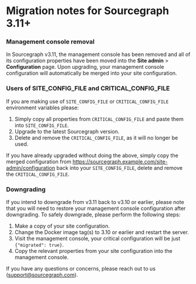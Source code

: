 # Migration notes for Sourcegraph 3.11+

### Management console removal

In Sourcegraph v3.11, the management console has been removed and all of its configuration properties have been moved into the **Site admin** > **Configuration** page. Upon upgrading, your management console configuration will automatically be merged into your site configuration.

### Users of SITE_CONFIG_FILE and CRITICAL_CONFIG_FILE

If you are making use of `SITE_CONFIG_FILE` or `CRITICAL_CONFIG_FILE` environment variables please:

1. Simply copy all properties from `CRITICAL_CONFIG_FILE` and paste them into `SITE_CONFIG_FILE`.
2. Upgrade to the latest Sourcegraph version.
3. Delete and remove the `CRITICAL_CONFIG_FILE`, as it will no longer be used.

If you have already upgraded without doing the above, simply copy the merged configuration from https://sourcegraph.example.com/site-admin/configuration back into your `SITE_CONFIG_FILE`, delete and remove the `CRITICAL_CONFIG_FILE`.

### Downgrading

If you intend to downgrade from v3.11 back to v3.10 or earlier, please note that you will need to restore your management console configuration after downgrading. To safely downgrade, please perform the following steps:

1. Make a copy of your site configuration.
2. Change the Docker image tag(s) to 3.10 or earlier and restart the server.
3. Visit the management console, your critical configuration will be just `{"migrated": true}`.
4. Copy the relevant properties from your site configuration into the management console.

If you have any questions or concerns, please reach out to us (support@sourcegraph.com).